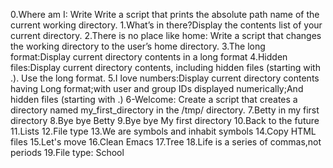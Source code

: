 0.Where am I: Write Write a script that prints the absolute path name of the current working directory.
1.What’s in there?Display the contents list of your current directory.
2.There is no place like home: Write a script that changes the working directory to the user’s home directory.
3.The long format:Display current directory contents in a long format
4.Hidden files:Display current directory contents, including hidden files (starting with .). Use the long format.
5.I love numbers:Display current directory contents having Long format;with user and group IDs displayed numerically;And hidden files (starting with .)
6-Welcome: Create a script that creates a directory named my_first_directory in the /tmp/ directory.
7.Betty in my first directory
8.Bye bye Betty
9.Bye bye My first directory
10.Back to the future
11.Lists
12.File type
13.We are symbols and inhabit symbols
14.Copy HTML files
15.Let's move
16.Clean Emacs
17.Tree
18.Life is a series of commas,not periods
19.File type: School
